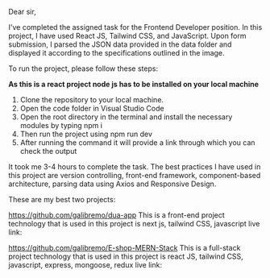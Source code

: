 Dear sir,

I've completed the assigned task for the Frontend Developer position. In this project, I have used React JS, Tailwind CSS, and JavaScript.
Upon form submission, I parsed the JSON data provided in the data folder and displayed it according to the specifications outlined in the image.

To run the project, please follow these steps:

**As this is a react project node js has to be installed on your local machine**

1. Clone the repository to your local machine.
2. Open the code folder in Visual Studio Code
3. Open the root directory in the terminal and install the necessary modules by typing npm i 
4. Then run the project using npm run dev
5. After running the command it will provide a link through which you can check the output  

It took me 3-4 hours to complete the task. The best practices I have used in this project are version controlling, front-end 
framework, component-based architecture, parsing data using Axios and Responsive Design.

These are my best two projects:

https://github.com/galibremo/dua-app
This is a front-end project technology that is used in this project is next js, tailwind CSS, javascript
live link:

https://github.com/galibremo/E-shop-MERN-Stack
This is a full-stack project technology that is used in this project is react JS, tailwind CSS, javascript, express, mongoose, redux
live link:
